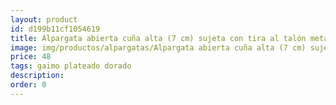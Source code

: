 ```yaml
---
layout: product
id: d199b11cf1054619
title: Alpargata abierta cuña alta (7 cm) sujeta con tira al talón metalizada
image: img/productos/alpargatas/Alpargata abierta cuña alta (7 cm) sujeta con tira al talón metalizada=48=gaimo plateado dorado.webp
price: 48
tags: gaimo plateado dorado
description: 
order: 0
---
```

